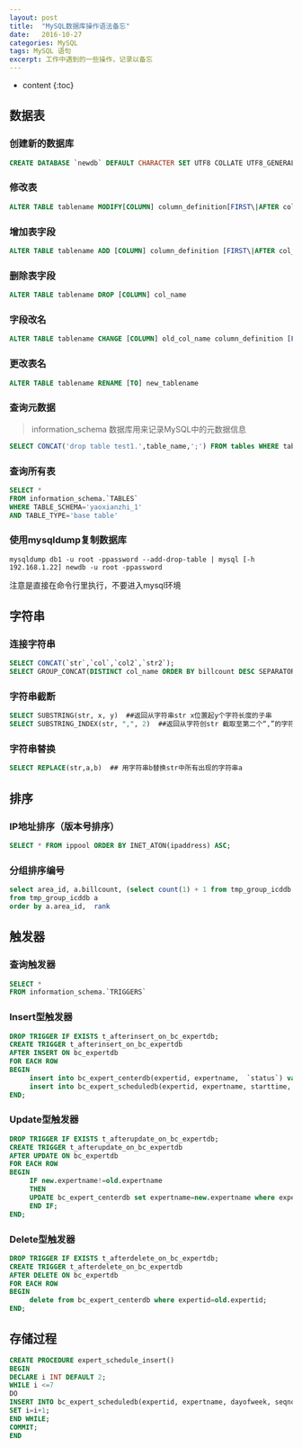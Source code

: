 ```yaml
---
layout: post
title:  "MySQL数据库操作语法备忘"
date:   2016-10-27
categories: MySQL
tags: MySQL 语句 
excerpt: 工作中遇到的一些操作，记录以备忘
---
```


* content
{:toc}


## 数据表

### 创建新的数据库

```sql
CREATE DATABASE `newdb` DEFAULT CHARACTER SET UTF8 COLLATE UTF8_GENERAL_CI;
```



### 修改表

```sql
ALTER TABLE tablename MODIFY[COLUMN] column_definition[FIRST\|AFTER col_name]
```



### 增加表字段

```sql
ALTER TABLE tablename ADD [COLUMN] column_definition [FIRST\|AFTER col_name]
```



### 删除表字段

```sql
ALTER TABLE tablename DROP [COLUMN] col_name
```



### 字段改名

```sql
ALTER TABLE tablename CHANGE [COLUMN] old_col_name column_definition [FIRST\|AFTER col_name]
```



### 更改表名

```sql
ALTER TABLE tablename RENAME [TO] new_tablename
```



### 查询元数据

> information_schema 数据库用来记录MySQL中的元数据信息

```sql
SELECT CONCAT('drop table test1.',table_name,';') FROM tables WHERE table_schema='test1' AND table_name like 'tmp%' AND engine='MyISAM'; 
```

### 查询所有表

```sql
SELECT *
FROM information_schema.`TABLES`
WHERE TABLE_SCHEMA='yaoxianzhi_1'
AND TABLE_TYPE='base table'
```





### 使用mysqldump复制数据库

```shell
mysqldump db1 -u root -ppassword --add-drop-table | mysql [-h 192.168.1.22] newdb -u root -ppassword
```

注意是直接在命令行里执行，不要进入mysql环境



## 字符串

### 连接字符串

```sql
SELECT CONCAT(`str`,`col`,`col2`,`str2`);
SELECT GROUP_CONCAT(DISTINCT col_name ORDER BY billcount DESC SEPARATOR ",")  ## 拼接同一列里的内容，以“,”分隔
```

### 字符串截断

``` sql
SELECT SUBSTRING(str, x, y)  ##返回从字符串str x位置起y个字符长度的子串
SELECT SUBSTRING_INDEX(str, ",", 2)  ##返回从字符创str 截取至第二个“,”的字符串
```

### 字符串替换

```sql
SELECT REPLACE(str,a,b)  ## 用字符串b替换str中所有出现的字符串a
```



## 排序

### IP地址排序（版本号排序）

```sql
SELECT * FROM ippool ORDER BY INET_ATON(ipaddress) ASC;
```



### 分组排序编号

```sql
select area_id, a.billcount, (select count(1) + 1 from tmp_group_icddb b where a.area_id = b.area_id  and a.billcount<b.billcount) as rank
from tmp_group_icddb a
order by a.area_id,  rank
```



## 触发器
### 查询触发器

```sql
SELECT *
FROM information_schema.`TRIGGERS`
```

### Insert型触发器
```sql
DROP TRIGGER IF EXISTS t_afterinsert_on_bc_expertdb;
CREATE TRIGGER t_afterinsert_on_bc_expertdb
AFTER INSERT ON bc_expertdb
FOR EACH ROW
BEGIN
     insert into bc_expert_centerdb(expertid, expertname,  `status`) values (new.expertid, new.expertname, 1);
     insert into bc_expert_scheduledb(expertid, expertname, starttime, endtime) values (new.expertid, new.expertname, '10:00:00', '12:00:00');
END;
```

### Update型触发器

```sql
DROP TRIGGER IF EXISTS t_afterupdate_on_bc_expertdb;
CREATE TRIGGER t_afterupdate_on_bc_expertdb
AFTER UPDATE ON bc_expertdb
FOR EACH ROW
BEGIN
     IF new.expertname!=old.expertname
     THEN 
     UPDATE bc_expert_centerdb set expertname=new.expertname where expertid=new.expertid;
     END IF;
END;
```



### Delete型触发器

```sql
DROP TRIGGER IF EXISTS t_afterdelete_on_bc_expertdb;
CREATE TRIGGER t_afterdelete_on_bc_expertdb
AFTER DELETE ON bc_expertdb
FOR EACH ROW
BEGIN
     delete from bc_expert_centerdb where expertid=old.expertid;
END;
```





## 存储过程

```sql
CREATE PROCEDURE expert_schedule_insert()
BEGIN
DECLARE i INT DEFAULT 2;
WHILE i <=7
DO 
INSERT INTO bc_expert_scheduledb(expertid, expertname, dayofweek, seqno, starttime, endtime) values (65, 'wwwwww', i, 1, '10:00', '12:00') ;
SET i=i+1;
END WHILE;
COMMIT;
END
```



